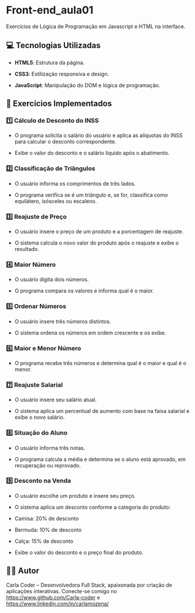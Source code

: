 # Front-end_aula01
Exercícios de Lógica de Programação em Javascript e HTML na interface.

## 💻 Tecnologias Utilizadas

- **HTML5**: Estrutura da página.

- **CSS3**: Estilização responsiva e design.

- **JavaScript**: Manipulação do DOM e lógica de programação.

## 📝 Exercícios Implementados

### 1️⃣ Cálculo de Desconto do INSS

- O programa solicita o salário do usuário e aplica as alíquotas do INSS para calcular o desconto correspondente.

- Exibe o valor do desconto e o salário líquido após o abatimento.

### 2️⃣ Classificação de Triângulos

- O usuário informa os comprimentos de três lados.

- O programa verifica se é um triângulo e, se for, classifica como equilátero, isósceles ou escaleno.

### 3️⃣ Reajuste de Preço

- O usuário insere o preço de um produto e a porcentagem de reajuste.

- O sistema calcula o novo valor do produto após o reajuste e exibe o resultado.

### 4️⃣ Maior Número

- O usuário digita dois números.

- O programa compara os valores e informa qual é o maior.

### 5️⃣ Ordenar Números

- O usuário insere três números distintos.

- O sistema ordena os números em ordem crescente e os exibe.

### 6️⃣ Maior e Menor Número

- O programa recebe três números e determina qual é o maior e qual é o menor.

### 7️⃣ Reajuste Salarial

- O usuário insere seu salário atual.

- O sistema aplica um percentual de aumento com base na faixa salarial e exibe o novo salário.

### 8️⃣ Situação do Aluno

- O usuário informa três notas.

- O programa calcula a média e determina se o aluno está aprovado, em recuperação ou reprovado.

### 9️⃣ Desconto na Venda 

- O usuário escolhe um produto e insere seu preço.

- O sistema aplica um desconto conforme a categoria do produto:

- Camisa: 20% de desconto

- Bermuda: 10% de desconto

- Calça: 15% de desconto

- Exibe o valor do desconto e o preço final do produto.

## 👩‍💻 Autor

Carla Coder – Desenvolvedora Full Stack, apaixonada por criação de aplicações interativas. Conecte-se comigo no https://www.github.com/Carla-coder e https://www.linkedin.com/in/carlamozena/
